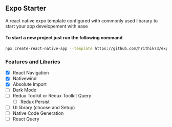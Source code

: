 ## Expo Starter

A react native expo template configured with commonly used libarary to start your app developement with ease

#### To start a new project just run the following command

```bash
npx create-react-native-app --template https://github.com/hrithik73/expo-starter
```

### Features and Libaries

- [x] React Navigation
- [x] Nativewind
- [x] Absolute Import
- [ ] Dark Mode
- [ ] Redux Toolkit or Redux Toolkit Query
  - [ ] Redux Persist
- [ ] UI library (choose and Setup)
- [ ] Native Code Generation
- [ ] React Query
